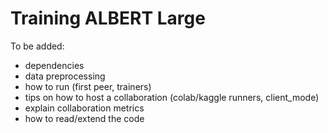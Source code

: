 # Training ALBERT Large

To be added:
- dependencies
- data preprocessing
- how to run (first peer, trainers)
- tips on how to host a collaboration (colab/kaggle runners, client_mode)
- explain collaboration metrics
- how to read/extend the code